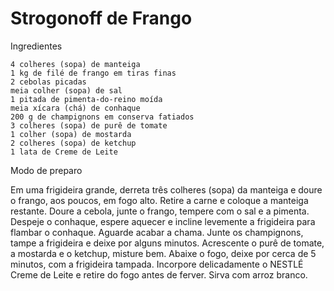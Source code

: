 # Strogonoff de Frango 

Ingredientes


    4 colheres (sopa) de manteiga
    1 kg de filé de frango em tiras finas
    2 cebolas picadas
    meia colher (sopa) de sal
    1 pitada de pimenta-do-reino moída
    meia xícara (chá) de conhaque
    200 g de champignons em conserva fatiados
    3 colheres (sopa) de purê de tomate
    1 colher (sopa) de mostarda
    2 colheres (sopa) de ketchup
    1 lata de Creme de Leite

Modo de preparo


Em uma frigideira grande, derreta três colheres (sopa) da manteiga e doure o frango, aos poucos, em fogo alto.
Retire a carne e coloque a manteiga restante.
Doure a cebola, junte o frango, tempere com o sal e a pimenta. Despeje o conhaque, espere aquecer e incline levemente a frigideira para flambar o conhaque. Aguarde acabar a chama.
Junte os champignons, tampe a frigideira e deixe por alguns minutos.
Acrescente o purê de tomate, a mostarda e o ketchup, misture bem. Abaixe o fogo, deixe por cerca de 5 minutos, com a frigideira tampada.
Incorpore delicadamente o NESTLÉ Creme de Leite e retire do fogo antes de ferver.
Sirva com arroz branco.
